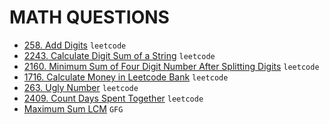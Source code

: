 # MATH QUESTIONS

* [258. Add Digits](https://github.com/anujvaghani0/DSA-Java/tree/master/src/Math/AddDigits.java) `leetcode`</br>
* [2243. Calculate Digit Sum of a String](https://github.com/anujvaghani0/DSA-Java/tree/master/src/Math/CalculateDigitSumOfAString.java) `leetcode`</br>
* [2160. Minimum Sum of Four Digit Number After Splitting Digits](https://github.com/anujvaghani0/DSA-Java/tree/master/src/Math/MinimumSumofFourDigitNumberAfterSplittingDigits.java) `leetcode`</br>
* [1716. Calculate Money in Leetcode Bank](https://github.com/anujvaghani0/DSA-Java/tree/master/src/Math/MinimumSumofFourDigitNumberAfterSplittingDigits.java) `leetcode`</br>
* [263. Ugly Number](https://github.com/anujvaghani0/DSA-Java/tree/master/src/Math/UglyNumber.java) `leetcode`</br>
* [2409. Count Days Spent Together](https://github.com/anujvaghani0/DSA-Java/tree/master/src/Math/countDaysTogether.java) `leetcode`</br>
* [Maximum Sum LCM](https://github.com/anujvaghani0/DSA-Java/tree/master/src/Math/MaximumSumLCM.java) `GFG`</br>